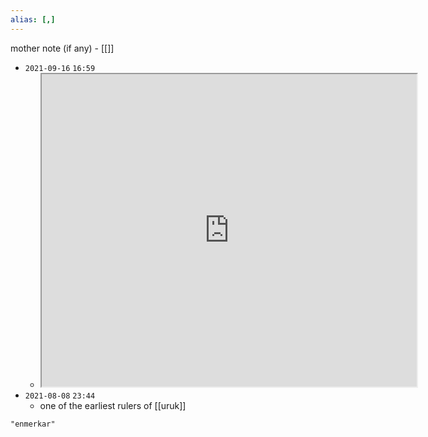 ```yaml
---
alias: [,]
---
```

mother note (if any) - [[]]

- `2021-09-16`  `16:59`
	- <iframe src="https://en.wikipedia.org/wiki/Enmerkar" width="600" height="500" ></iframe>
- `2021-08-08`  `23:44`
	- one of the earliest rulers of [[uruk]]

```query
"enmerkar"
```
